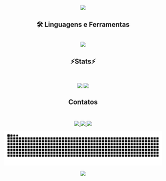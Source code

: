 <p align="center">
  <img src="https://capsule-render.vercel.app/api?type=waving&color=6C63FF&height=200&section=header&text=Eduardo%20Ferreira&fontSize=40&fontColor=ffffff&animation=fadeIn&fontAlignY=35" />
</p>

<h2 align="center">🛠️ Linguagens e Ferramentas</h2>
<br>
<div align="center" >
  <img src="https://skillicons.dev/icons?i=java,html,css,vscode,eclipse,github,git" />
</div>


<h2 align="center" >⚡Stats⚡</h2>
<br>
<p align="center">
  <img height="180em" src="https://github-readme-stats.vercel.app/api?username=EduardoFerreiraa&show_icons=true&theme=tokyonight&include_all_commits=true&count_private=true" />
  <img height="180em" src="https://github-readme-stats.vercel.app/api/top-langs/?username=EduardoFerreiraa&layout=compact&langs_count=7&theme=tokyonight"/>
</p>


<h2 align="center"> Contatos</h2>
<br>
<p align="center">
  <a href="https://instagram.com/seu-instagram" target="_blank">
    <img src="https://img.shields.io/badge/Instagram-6C63FF?style=for-the-badge&logo=instagram&logoColor=white"/>
  </a>
  <a href="mailto:seu@email.com">
    <img src="https://img.shields.io/badge/Gmail-6C63FF?style=for-the-badge&logo=gmail&logoColor=white"/>
  </a>
  <a href="https://linkedin.com/in/seu-linkedin" target="_blank">
    <img src="https://img.shields.io/badge/LinkedIn-6C63FF?style=for-the-badge&logo=linkedin&logoColor=white"/>
  </a>
</p>

<p align="center">
  <img src="https://raw.githubusercontent.com/EduardoFerreiraa/EduardoFerreiraa/output/snake.svg" alt="Snake animation" />
</p>

<p align="center">
  <img src="https://capsule-render.vercel.app/api?type=waving&color=6C63FF&height=120&section=footer"/>
</p>
